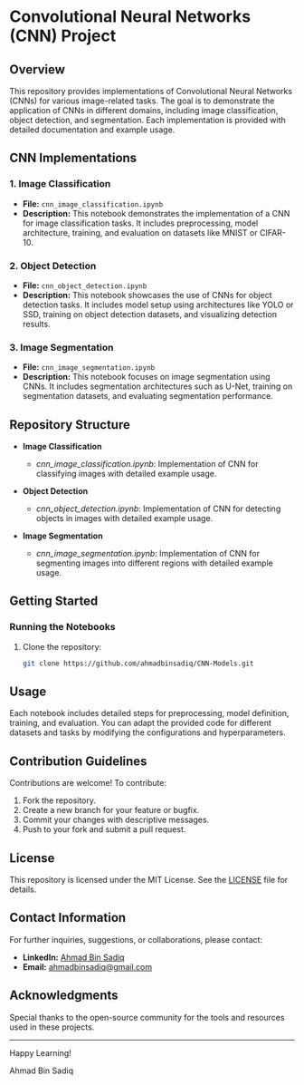# Convolutional Neural Networks (CNN) Project

## Overview
This repository provides implementations of Convolutional Neural Networks (CNNs) for various image-related tasks. The goal is to demonstrate the application of CNNs in different domains, including image classification, object detection, and segmentation. Each implementation is provided with detailed documentation and example usage.

## CNN Implementations

### 1. Image Classification
- **File:** `cnn_image_classification.ipynb`
- **Description:** This notebook demonstrates the implementation of a CNN for image classification tasks. It includes preprocessing, model architecture, training, and evaluation on datasets like MNIST or CIFAR-10.

### 2. Object Detection
- **File:** `cnn_object_detection.ipynb`
- **Description:** This notebook showcases the use of CNNs for object detection tasks. It includes model setup using architectures like YOLO or SSD, training on object detection datasets, and visualizing detection results.

### 3. Image Segmentation
- **File:** `cnn_image_segmentation.ipynb`
- **Description:** This notebook focuses on image segmentation using CNNs. It includes segmentation architectures such as U-Net, training on segmentation datasets, and evaluating segmentation performance.

## Repository Structure

- **Image Classification**
  - *cnn_image_classification.ipynb*: Implementation of CNN for classifying images with detailed example usage.
  
- **Object Detection**
  - *cnn_object_detection.ipynb*: Implementation of CNN for detecting objects in images with detailed example usage.
  
- **Image Segmentation**
  - *cnn_image_segmentation.ipynb*: Implementation of CNN for segmenting images into different regions with detailed example usage.

## Getting Started

### Running the Notebooks
1. Clone the repository:
    ```bash
    git clone https://github.com/ahmadbinsadiq/CNN-Models.git
    ```

## Usage
Each notebook includes detailed steps for preprocessing, model definition, training, and evaluation. You can adapt the provided code for different datasets and tasks by modifying the configurations and hyperparameters.

## Contribution Guidelines
Contributions are welcome! To contribute:
1. Fork the repository.
2. Create a new branch for your feature or bugfix.
3. Commit your changes with descriptive messages.
4. Push to your fork and submit a pull request.

## License
This repository is licensed under the MIT License. See the [LICENSE](LICENSE) file for details.

## Contact Information
For further inquiries, suggestions, or collaborations, please contact:

* **LinkedIn:** [Ahmad Bin Sadiq](https://www.linkedin.com/in/ahmad-bin-sadiq/)
* **Email:** ahmadbinsadiq@gmail.com

## Acknowledgments
Special thanks to the open-source community for the tools and resources used in these projects.

---

Happy Learning!

Ahmad Bin Sadiq
